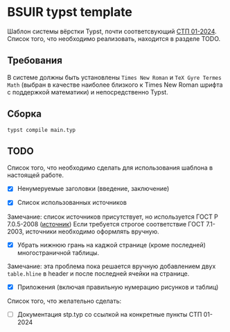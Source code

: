 # BSUIR typst template

Шаблон системы вёрстки Typst, почти соответсвующий [СТП 01-2024](https://www.bsuir.by/m/12_100229_1_185586.pdf). 
Список того, что необходимо реализовать, находится в разделе TODO.

## Требования 

В системе должны быть установлены `Times New Roman` и `TeX Gyre Termes Math` (выбран в качестве наиболее 
близкого к Times New Roman шрифта с поддержкой математики) и непосредственно Typst.

## Сборка

```
typst compile main.typ
```

## TODO 

Список того, что необходимо сделать для использования шаблона в настоящей работе.

- [x] Ненумеруемые заголовки (введение, заключение)

- [x] Список использованных источников

Замечание: список источников присутствует, но используется ГОСТ Р 7.0.5-2008 ([источник](http://mbio.bas-net.by/cager/ru/content/77-new-zotero-style))
Если требуется строгое соответствие ГОСТ 7.1-2003, источники необходимо оформлять вручную.

- [x] Убрать нижнюю грань на каджой странице (кроме последней) многостраничной таблицы.

Замечание: эта проблема пока решается вручную добавлением двух `table.hline` в header и 
после последней ячейки на странице.

- [x] Приложения (включая правильную нумерацию рисунков и таблиц)

Список того, что желательно сделать:

- [ ] Документация stp.typ со ссылкой на конкретные пункты СТП 01-2024



